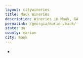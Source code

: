 ```yaml
---
layout: citywineries
title: Mauk Wineries
description: Wineries in Mauk, GA
permalink: /georgia/marion/mauk/
state: ga
county: marion
city: mauk
---
```

-
